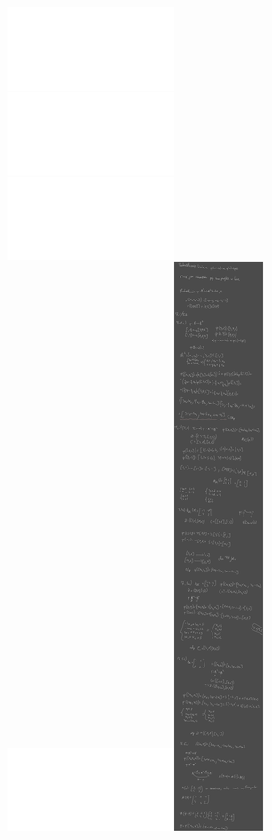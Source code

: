 ![AL2-wyklad-7](/Notatki/Semestr%202/Algebra%20liniowa%202/Wyk%C5%82ady/Wyk%C5%82ad%207/AL2-wyklad-7.pdf)![AL2-zestaw-7](/Notatki/Semestr%202/Algebra%20liniowa%202/Wyk%C5%82ady/Wyk%C5%82ad%207/AL2-zestaw-7.pdf)![Wyklad_7a_cz1](/Notatki/Semestr%202/Algebra%20liniowa%202/Wyk%C5%82ady/Wyk%C5%82ad%207/Wyklad_7a_cz1.pdf)![Wyklad_7a_cz2](/Notatki/Semestr%202/Algebra%20liniowa%202/Wyk%C5%82ady/Wyk%C5%82ad%207/Wyklad_7a_cz2.pdf)![Drawing 2023-05-31 13.19.54.excalidraw](/Notatki/Semestr%202/Algebra%20liniowa%202/Wyk%C5%82ady/Wyk%C5%82ad%207/Drawing%202023-05-31%2013.19.54.excalidraw.svg)